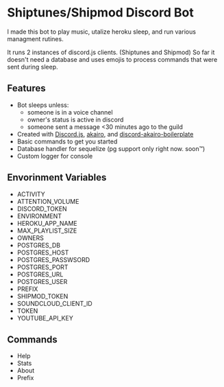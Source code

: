 # Shiptunes/Shipmod Discord Bot

I made this bot to play music, utalize heroku sleep, and run various managment rutines.

It runs 2 instances of discord.js clients. (Shiptunes and Shipmod)
So far it doesn't need a database and uses emojis to process commands that were sent during sleep.

## Features
 - Bot sleeps unless:
   - someone is in a voice channel
   - owner's status is active in discord
   - someone sent a message <30 minutes ago to the guild
- Created with [Discord.js](https://discord.js.org/), [akairo](https://discord-akairo.github.io/), and [discord-akairo-boilerplate](https://github.com/Snipey/discord-akairo-boilerplate)
- Basic commands to get you started
- Database handler for sequelize (pg support only right now. soon™)
- Custom logger for console


 ## Envorinment Variables
 - ACTIVITY
 - ATTENTION_VOLUME
 - DISCORD_TOKEN
 - ENVIRONMENT
 - HEROKU_APP_NAME
 - MAX_PLAYLIST_SIZE
 - OWNERS
 - POSTGRES_DB
 - POSTGRES_HOST
 - POSTGRES_PASSWSORD
 - POSTGRES_PORT
 - POSTGRES_URL
 - POSTGRES_USER
 - PREFIX
 - SHIPMOD_TOKEN
 - SOUNDCLOUD_CLIENT_ID
 - TOKEN
 - YOUTUBE_API_KEY


## Commands
- Help
- Stats
- About
- Prefix


